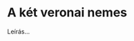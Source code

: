 <!-- ======================================================================
--- Search engine
title:          A két veronai nemes
keywords:       a két veronai nemes, Shakespeare, vígjáték
description:    William Shakespeare: A két veronai nemes.
--- Menu system
order:          160
text:           A két veronai nemes
hidden:         false
umbel:          false
--- Page properties
id:             /comedies/the-two-gentlemen-of-verona
document:       
layout:         layout-2-left
$-left:         play-list
======================================================================= -->

# A két veronai nemes

Leírás...
